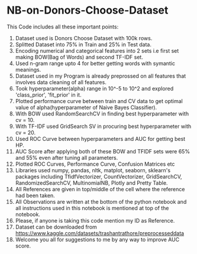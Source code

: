 # NB-on-Donors-Choose-Dataset
This Code includes all these important points:
1. Dataset used is Donors Choose Dataset with 100k rows.
2. Splitted Dataset into 75% in Train and 25% in Test data.
3. Encoding numerical and categorical features into 2 sets i.e first set making BOW(Bag of Words) and second TF-IDF set. 
4. Used n-gram range upto 4 for better getting words with symantic meanings.
5. Dataset used in my Program is already preprossed on all features that involves data cleaning of all features.
6. Took hyperparameter(alpha) range in 10^-5 to 10^2 and explored 'class_prior', 'fit_prior' in it.
7. Plotted performance curve between train and CV data to get optimal value of alpha(hyperparameter of Naive Bayes Classifier).
8. With BOW used RandomSearchCV in finding best hyperparameter with cv = 10.
9. With TF-IDF used GridSearch SV in procuring best hyperparameter with cv = 20.
10. Used ROC Curve between hyperparameters and AUC for getting best HP.
11. AUC Score after applying both of these BOW and TFIDF sets were 65% and 55% even after tuning all parameters.
12. Plotted ROC Curves, Performance Curve, Confusion Matrices etc
13. Libraries used numpy, pandas, nltk, matplot, seaborn, sklearn's packages including TfidfVectorizer, CountVectorizer, GridSearchCV, RandomizedSearchCV, MultinomialNB,  Plotly and Pretty Table.
14. All References are given in top/middle of the cell where the reference had been taken.
15. All Observations are written at the bottom of the python notebook and all instructions used in this notebook is mentioned at top of the notebook.
16. Please, if anyone is taking this code mention my ID as Reference. 
17. Dataset can be downloaded from  https://www.kaggle.com/datasets/trashantrathore/preprocesseddata
18. Welcome you all for suggestions to me by any way to improve AUC score.
